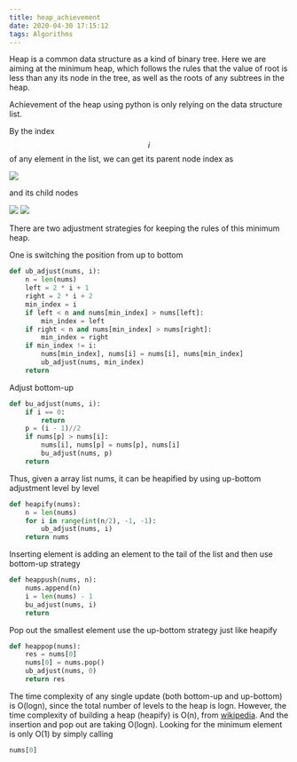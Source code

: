 ```yaml
---
title: heap_achievement
date: 2020-04-30 17:15:12
tags: Algorithms
---
```


Heap is a common data structure as a kind of binary tree. Here we are aiming at the minimum heap, which follows the rules that the value of root is less than any its node in the tree, as well as the roots of any subtrees in the heap.

Achievement of the heap using python is only relying on the data structure list.

By the index $$i$$ of any element in the list, we can get its parent node index as 

<img src="http://latex.codecogs.com/gif.latex?i_{parent} = (i - 1) // 2" />

  and its child nodes 

<img src="http://latex.codecogs.com/gif.latex?i_{left} = 2 * i + 1" />

<img src="http://latex.codecogs.com/gif.latex?i_{left} = 2 * i + 2" />

There are two adjustment strategies for keeping the rules of this minimum heap.

One is switching the position from up to bottom

```python
def ub_adjust(nums, i):
    n = len(nums)
    left = 2 * i + 1
    right = 2 * i + 2
    min_index = i
    if left < n and nums[min_index] > nums[left]:
        min_index = left
    if right < n and nums[min_index] > nums[right]:
        min_index = right
    if min_index != i:
        nums[min_index], nums[i] = nums[i], nums[min_index]
        ub_adjust(nums, min_index)
    return 
```

Adjust bottom-up

```python
def bu_adjust(nums, i):
    if i == 0:
        return 
    p = (i - 1)//2
    if nums[p] > nums[i]:
        nums[i], nums[p] = nums[p], nums[i]
        bu_adjust(nums, p)
    return
```

Thus, given a array list nums, it can be heapified by using up-bottom adjustment level by level

``` python
def heapify(nums):
    n = len(nums)
    for i in range(int(n/2), -1, -1):
        ub_adjust(nums, i)
    return nums
```

Inserting element is adding an element to the tail of the list and then use bottom-up strategy

```python
def heappush(nums, n):
    nums.append(n)
    i = len(nums) - 1
    bu_adjust(nums, i)
    return
```

Pop out the smallest element use the up-bottom strategy just like heapify

```python
def heappop(nums):
    res = nums[0]
    nums[0] = nums.pop()
    ub_adjust(nums, 0)
    return res   
```

The time complexity of any single update (both bottom-up and up-bottom) is O(logn), since the total number of levels to the heap is logn. However, the time complexity of  building a heap (heapify) is O(n), from [wikipedia](https://en.wikipedia.org/wiki/Binary_heap). And the insertion and pop out are taking O(logn). Looking for the minimum element is only O(1) by simply calling

```python
nums[0]
```



